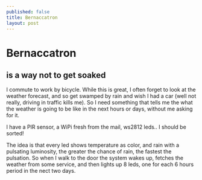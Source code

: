```yaml
---
published: false
title: Bernaccatron
layout: post
---
```

# Bernaccatron

## is a way not to get soaked

I commute to work by bicycle. While this is great, I often forget to look at the weather forecast, and so get swamped by rain and wish I had a car (well not really, driving in traffic kills me). So I need something that
tells me the what the weather is going to be like in the next hours or days, without me asking for it.

I have a PIR sensor, a WiPi fresh from the mail, ws2812 leds.. I should be sorted!

The idea is that every led shows temperature as color, and rain with a pulsating luminosity, the greater the chance of rain, the fastest the pulsation. So when I walk to the door the system wakes up, fetches the weather from some service, and then lights up 8 leds, one for each 6 hours period in the nect two days.

